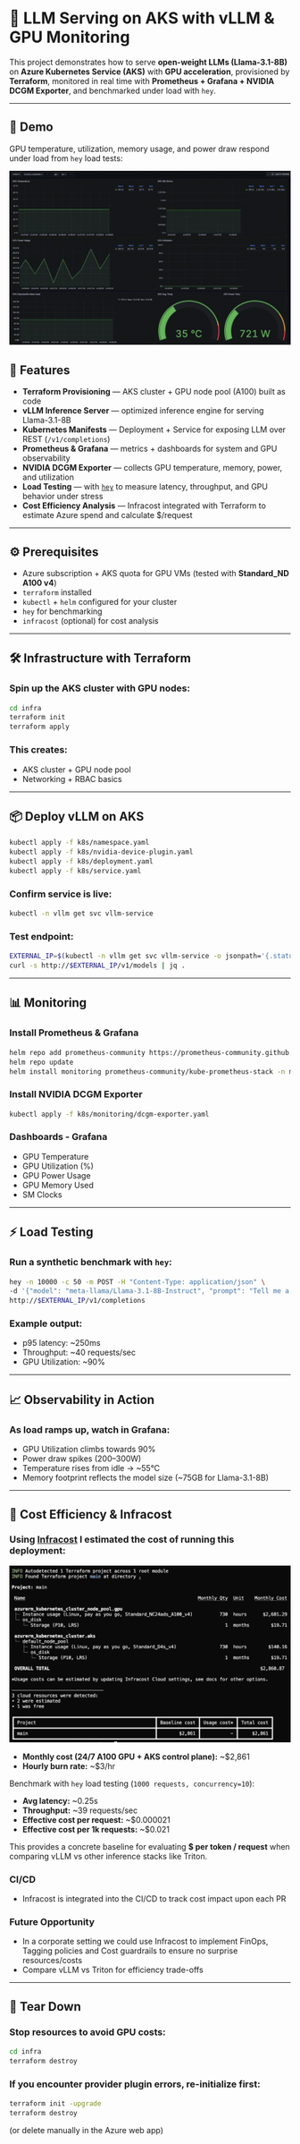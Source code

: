 # 🚀 LLM Serving on AKS with vLLM & GPU Monitoring

This project demonstrates how to serve **open-weight LLMs (Llama-3.1-8B)** on **Azure Kubernetes Service (AKS)** with **GPU acceleration**, provisioned by **Terraform**, monitored in real time with **Prometheus + Grafana + NVIDIA DCGM Exporter**, and benchmarked under load with `hey`.

---

## 🎥 Demo

GPU temperature, utilization, memory usage, and power draw respond under load from `hey` load tests:

![LLM GPU demo](docs/img/aks-llm-vllm.gif)

## 🚀 Features

- **Terraform Provisioning** — AKS cluster + GPU node pool (A100) built as code
- **vLLM Inference Server** — optimized inference engine for serving Llama-3.1-8B
- **Kubernetes Manifests** — Deployment + Service for exposing LLM over REST (`/v1/completions`)
- **Prometheus & Grafana** — metrics + dashboards for system and GPU observability
- **NVIDIA DCGM Exporter** — collects GPU temperature, memory, power, and utilization
- **Load Testing** — with [`hey`](https://github.com/rakyll/hey) to measure latency, throughput, and GPU behavior under stress
- **Cost Efficiency Analysis** — Infracost integrated with Terraform to estimate Azure spend and calculate $/request

---

## ⚙️ Prerequisites

- Azure subscription + AKS quota for GPU VMs (tested with **Standard_ND A100 v4**)
- `terraform` installed
- `kubectl` + `helm` configured for your cluster
- `hey` for benchmarking
- `infracost` (optional) for cost analysis

---

## 🛠️ Infrastructure with Terraform

### Spin up the AKS cluster with GPU nodes:

```bash
cd infra
terraform init
terraform apply
```

### This creates:

- AKS cluster + GPU node pool
- Networking + RBAC basics

---

## 📦 Deploy vLLM on AKS

```bash
kubectl apply -f k8s/namespace.yaml
kubectl apply -f k8s/nvidia-device-plugin.yaml
kubectl apply -f k8s/deployment.yaml
kubectl apply -f k8s/service.yaml
```

### Confirm service is live:

```bash
kubectl -n vllm get svc vllm-service
```

### Test endpoint:

```bash
EXTERNAL_IP=$(kubectl -n vllm get svc vllm-service -o jsonpath='{.status.loadBalancer.ingress[0].ip}')
curl -s http://$EXTERNAL_IP/v1/models | jq .
```

---

## 📊 Monitoring

### Install Prometheus & Grafana

```bash
helm repo add prometheus-community https://prometheus-community.github.io/helm-charts
helm repo update
helm install monitoring prometheus-community/kube-prometheus-stack -n monitoring --create-namespace
```

### Install NVIDIA DCGM Exporter

```bash
kubectl apply -f k8s/monitoring/dcgm-exporter.yaml
```

### Dashboards - Grafana

- GPU Temperature
- GPU Utilization (%)
- GPU Power Usage
- GPU Memory Used
- SM Clocks

---

## ⚡ Load Testing

### Run a synthetic benchmark with `hey`:

```bash
hey -n 10000 -c 50 -m POST -H "Content-Type: application/json" \
-d '{"model": "meta-llama/Llama-3.1-8B-Instruct", "prompt": "Tell me a story about a cat named - Donut"}' \
http://$EXTERNAL_IP/v1/completions
```

### Example output:

- p95 latency: ~250ms
- Throughput: ~40 requests/sec
- GPU Utilization: ~90%

---

## 📈 Observability in Action

### As load ramps up, watch in Grafana:

- GPU Utilization climbs towards 90%
- Power draw spikes (200–300W)
- Temperature rises from idle → ~55°C
- Memory footprint reflects the model size (~75GB for Llama-3.1-8B)

---

## 💸 Cost Efficiency & Infracost

### Using [Infracost](https://www.infracost.io/) I estimated the cost of running this deployment:

![Infracost analysis](docs/img/infracost.png)

- **Monthly cost (24/7 A100 GPU + AKS control plane):** ~$2,861
- **Hourly burn rate:** ~$3/hr

Benchmark with `hey` load testing (`1000 requests, concurrency=10`):

- **Avg latency:** ~0.25s
- **Throughput:** ~39 requests/sec
- **Effective cost per request:** ~$0.000021
- **Effective cost per 1k requests:** ~$0.021

This provides a concrete baseline for evaluating **$ per token / request** when comparing vLLM vs other inference stacks like Triton.

### **CI/CD**

- Infracost is integrated into the CI/CD to track cost impact upon each PR

### **Future Opportunity**

- In a corporate setting we could use Infracost to implement FinOps, Tagging policies and Cost guardrails to ensure no surprise resources/costs
- Compare vLLM vs Triton for efficiency trade-offs

---

## 🧹 Tear Down

### Stop resources to avoid GPU costs:

```bash
cd infra
terraform destroy
```

### If you encounter provider plugin errors, re-initialize first:

```bash
terraform init -upgrade
terraform destroy
```

(or delete manually in the Azure web app)
